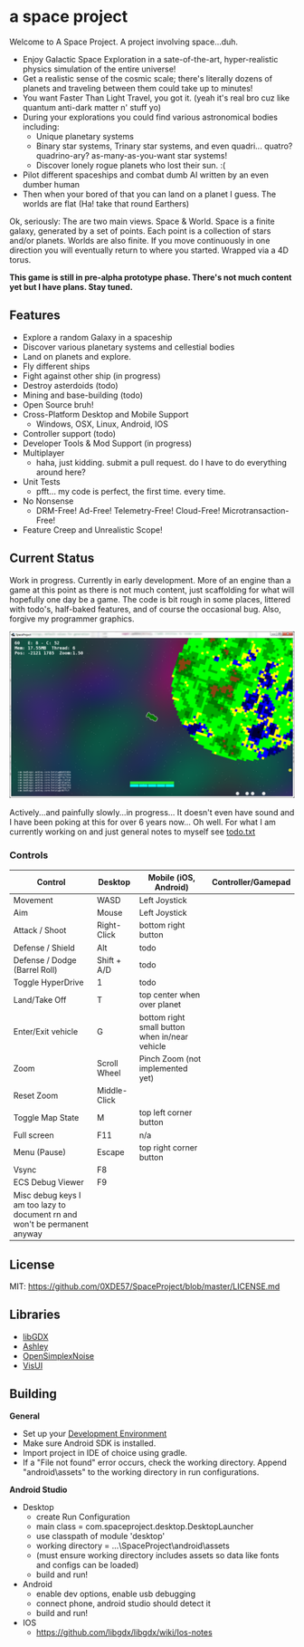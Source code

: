 # a space project
Welcome to A Space Project. A project involving space...duh.
* Enjoy Galactic Space Exploration in a sate-of-the-art, hyper-realistic physics simulation of the entire universe!
* Get a realistic sense of the cosmic scale; there's literally dozens of planets and traveling between them could take up to minutes!
* You want Faster Than Light Travel, you got it. (yeah it's real bro cuz like quantum anti-dark matter n' stuff yo)
* During your explorations you could find various astronomical bodies including:
    * Unique planetary systems
    * Binary star systems, Trinary star systems, and even quadri... quatro? quadrino-ary? as-many-as-you-want star systems!
    * Discover lonely rogue planets who lost their sun. :(
* Pilot different spaceships and combat dumb AI written by an even dumber human
* Then when your bored of that you can land on a planet I guess. The worlds are flat (Ha! take that round Earthers)

Ok, seriously: The are two main views. Space & World.
Space is a finite galaxy, generated by a set of points. Each point is a collection of stars and/or planets.
Worlds are also finite. If you move continuously in one direction you will eventually return to where you started. Wrapped via a 4D torus.

**This game is still in pre-alpha prototype phase. There's not much content yet but I have plans. Stay tuned.**


## Features
* Explore a random Galaxy in a spaceship
* Discover various planetary systems and cellestial bodies
* Land on planets and explore.
* Fly different ships
* Fight against other ship (in progress)
* Destroy asterdoids (todo)
* Mining and base-building (todo)
* Open Source bruh!
* Cross-Platform Desktop and Mobile Support
  * Windows, OSX, Linux, Android, IOS
* Controller support (todo)
* Developer Tools & Mod Support (in progress)
* Multiplayer
  * haha, just kidding. submit a pull request. do I have to do everything around here?
* Unit Tests
  * pfft... my code is perfect, the first time. every time.
* No Nonsense
   * DRM-Free! Ad-Free! Telemetry-Free! Cloud-Free! Microtransaction-Free!
* Feature Creep and Unrealistic Scope!


## Current Status
Work in progress. Currently in early development. More of an engine than a game at this point as there is not much content, just scaffolding for what will hopefully one day be a game. The code is bit rough in some places, littered with todo's, half-baked features, and of course the occasional bug. Also, forgive my programmer graphics.


![screenshot](/Capture.PNG?raw=true)

Actively...and painfully slowly...in progress... It doesn't even have sound and I have been poking at this for over 6 years now... Oh well. For what I am currently working on and just general notes to myself see [todo.txt](https://github.com/0XDE57/SpaceProject/blob/master/todo.txt)


### Controls
| Control                        | Desktop      | Mobile (iOS, Android)                    | Controller/Gamepad |
|------------------------------- | ------------ | ---------------------------------------- | ------------------ |
| Movement                       | WASD         | Left Joystick                            |                    |
| Aim                            | Mouse        | Left Joystick                            |                    |
| Attack / Shoot                 | Right-Click  | bottom right button                      |                    |
| Defense / Shield               | Alt          | todo                                     |                    |
| Defense / Dodge (Barrel Roll)  | Shift + A/D  | todo                                     |                    |
| Toggle HyperDrive              | 1            | todo                                     |                    |
| Land/Take Off                  | T            | top center when over planet              |                    |
| Enter/Exit vehicle             | G            | bottom right small button when in/near vehicle |                    |
| Zoom                           | Scroll Wheel | Pinch Zoom (not implemented yet)         |                    |
| Reset Zoom                     | Middle-Click |                                          |                    |
| Toggle Map State               | M            | top left corner button                   |                    |
| Full screen                    | F11          | n/a                                      |                    |
| Menu (Pause)                   | Escape       | top right corner button                  |                    |
| Vsync                          | F8           |                                          |                    |
| ECS Debug Viewer               | F9           |                                          |                    |
| Misc debug keys I am too lazy to document rn and won't be permanent anyway               |                    |


## License
   MIT: https://github.com/0XDE57/SpaceProject/blob/master/LICENSE.md

## Libraries
- [libGDX](https://github.com/libgdx/libgdx)
- [Ashley](https://github.com/libgdx/ashley/wiki)
- [OpenSimplexNoise](https://gist.github.com/KdotJPG/b1270127455a94ac5d19)
- [VisUI](https://github.com/kotcrab/vis-ui)


## Building
**General**
* Set up your [Development Environment](https://libgdx.badlogicgames.com/documentation/gettingstarted/Setting%20Up.html)
* Make sure Android SDK is installed.
* Import project in IDE of choice using gradle.
* If a "File not found" error occurs, check the working directory. Append "android\assets" to the working directory in run configurations.


**Android Studio**
* Desktop
  * create Run Configuration
  * main class = com.spaceproject.desktop.DesktopLauncher
  * use classpath of module 'desktop'
  * working directory = ...\SpaceProject\android\assets
  * (must ensure working directory includes assets so data like fonts and configs can be loaded)
  * build and run!
* Android
  * enable dev options, enable usb debugging
  * connect phone, android studio should detect it
  * build and run!
* IOS
  * https://github.com/libgdx/libgdx/wiki/Ios-notes

